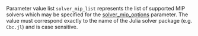 Parameter value list `solver_mip_list` represents the list of supported MIP solvers which may be specified for the [solver\_mip\_options](@ref) parameter.
The value must correspond exactly to the name of the Julia solver package (e.g. `Cbc.jl`) and is case sensitive.